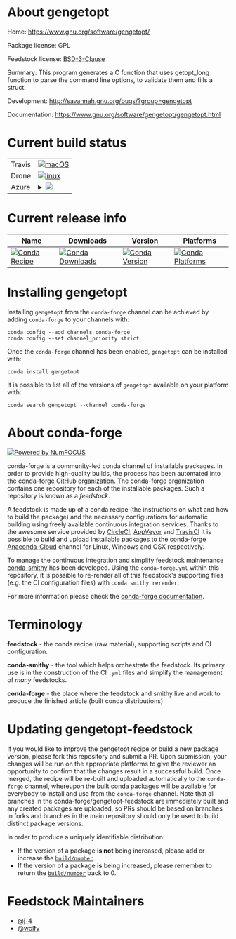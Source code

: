 About gengetopt
===============

Home: https://www.gnu.org/software/gengetopt/

Package license: GPL

Feedstock license: [BSD-3-Clause](https://github.com/conda-forge/gengetopt-feedstock/blob/master/LICENSE.txt)

Summary: This program generates a C function that uses getopt_long function to parse the command line options, to validate them and fills a struct.

Development: http://savannah.gnu.org/bugs/?group=gengetopt

Documentation: https://www.gnu.org/software/gengetopt/gengetopt.html

Current build status
====================


<table><tr>
    <td>Travis</td>
    <td>
      <a href="https://travis-ci.com/conda-forge/gengetopt-feedstock">
        <img alt="macOS" src="https://img.shields.io/travis/com/conda-forge/gengetopt-feedstock/master.svg?label=macOS">
      </a>
    </td>
  </tr><tr>
    <td>Drone</td>
    <td>
      <a href="https://cloud.drone.io/conda-forge/gengetopt-feedstock">
        <img alt="linux" src="https://img.shields.io/drone/build/conda-forge/gengetopt-feedstock/master.svg?label=Linux">
      </a>
    </td>
  </tr>
    
  <tr>
    <td>Azure</td>
    <td>
      <details>
        <summary>
          <a href="https://dev.azure.com/conda-forge/feedstock-builds/_build/latest?definitionId=348&branchName=master">
            <img src="https://dev.azure.com/conda-forge/feedstock-builds/_apis/build/status/gengetopt-feedstock?branchName=master">
          </a>
        </summary>
        <table>
          <thead><tr><th>Variant</th><th>Status</th></tr></thead>
          <tbody><tr>
              <td>linux_64</td>
              <td>
                <a href="https://dev.azure.com/conda-forge/feedstock-builds/_build/latest?definitionId=348&branchName=master">
                  <img src="https://dev.azure.com/conda-forge/feedstock-builds/_apis/build/status/gengetopt-feedstock?branchName=master&jobName=linux&configuration=linux_64_" alt="variant">
                </a>
              </td>
            </tr><tr>
              <td>linux_aarch64</td>
              <td>
                <a href="https://dev.azure.com/conda-forge/feedstock-builds/_build/latest?definitionId=348&branchName=master">
                  <img src="https://dev.azure.com/conda-forge/feedstock-builds/_apis/build/status/gengetopt-feedstock?branchName=master&jobName=linux&configuration=linux_aarch64_" alt="variant">
                </a>
              </td>
            </tr><tr>
              <td>linux_ppc64le</td>
              <td>
                <a href="https://dev.azure.com/conda-forge/feedstock-builds/_build/latest?definitionId=348&branchName=master">
                  <img src="https://dev.azure.com/conda-forge/feedstock-builds/_apis/build/status/gengetopt-feedstock?branchName=master&jobName=linux&configuration=linux_ppc64le_" alt="variant">
                </a>
              </td>
            </tr><tr>
              <td>osx_64</td>
              <td>
                <a href="https://dev.azure.com/conda-forge/feedstock-builds/_build/latest?definitionId=348&branchName=master">
                  <img src="https://dev.azure.com/conda-forge/feedstock-builds/_apis/build/status/gengetopt-feedstock?branchName=master&jobName=osx&configuration=osx_64_" alt="variant">
                </a>
              </td>
            </tr><tr>
              <td>osx_arm64</td>
              <td>
                <a href="https://dev.azure.com/conda-forge/feedstock-builds/_build/latest?definitionId=348&branchName=master">
                  <img src="https://dev.azure.com/conda-forge/feedstock-builds/_apis/build/status/gengetopt-feedstock?branchName=master&jobName=osx&configuration=osx_arm64_" alt="variant">
                </a>
              </td>
            </tr>
          </tbody>
        </table>
      </details>
    </td>
  </tr>
</table>

Current release info
====================

| Name | Downloads | Version | Platforms |
| --- | --- | --- | --- |
| [![Conda Recipe](https://img.shields.io/badge/recipe-gengetopt-green.svg)](https://anaconda.org/conda-forge/gengetopt) | [![Conda Downloads](https://img.shields.io/conda/dn/conda-forge/gengetopt.svg)](https://anaconda.org/conda-forge/gengetopt) | [![Conda Version](https://img.shields.io/conda/vn/conda-forge/gengetopt.svg)](https://anaconda.org/conda-forge/gengetopt) | [![Conda Platforms](https://img.shields.io/conda/pn/conda-forge/gengetopt.svg)](https://anaconda.org/conda-forge/gengetopt) |

Installing gengetopt
====================

Installing `gengetopt` from the `conda-forge` channel can be achieved by adding `conda-forge` to your channels with:

```
conda config --add channels conda-forge
conda config --set channel_priority strict
```

Once the `conda-forge` channel has been enabled, `gengetopt` can be installed with:

```
conda install gengetopt
```

It is possible to list all of the versions of `gengetopt` available on your platform with:

```
conda search gengetopt --channel conda-forge
```


About conda-forge
=================

[![Powered by NumFOCUS](https://img.shields.io/badge/powered%20by-NumFOCUS-orange.svg?style=flat&colorA=E1523D&colorB=007D8A)](http://numfocus.org)

conda-forge is a community-led conda channel of installable packages.
In order to provide high-quality builds, the process has been automated into the
conda-forge GitHub organization. The conda-forge organization contains one repository
for each of the installable packages. Such a repository is known as a *feedstock*.

A feedstock is made up of a conda recipe (the instructions on what and how to build
the package) and the necessary configurations for automatic building using freely
available continuous integration services. Thanks to the awesome service provided by
[CircleCI](https://circleci.com/), [AppVeyor](https://www.appveyor.com/)
and [TravisCI](https://travis-ci.com/) it is possible to build and upload installable
packages to the [conda-forge](https://anaconda.org/conda-forge)
[Anaconda-Cloud](https://anaconda.org/) channel for Linux, Windows and OSX respectively.

To manage the continuous integration and simplify feedstock maintenance
[conda-smithy](https://github.com/conda-forge/conda-smithy) has been developed.
Using the ``conda-forge.yml`` within this repository, it is possible to re-render all of
this feedstock's supporting files (e.g. the CI configuration files) with ``conda smithy rerender``.

For more information please check the [conda-forge documentation](https://conda-forge.org/docs/).

Terminology
===========

**feedstock** - the conda recipe (raw material), supporting scripts and CI configuration.

**conda-smithy** - the tool which helps orchestrate the feedstock.
                   Its primary use is in the construction of the CI ``.yml`` files
                   and simplify the management of *many* feedstocks.

**conda-forge** - the place where the feedstock and smithy live and work to
                  produce the finished article (built conda distributions)


Updating gengetopt-feedstock
============================

If you would like to improve the gengetopt recipe or build a new
package version, please fork this repository and submit a PR. Upon submission,
your changes will be run on the appropriate platforms to give the reviewer an
opportunity to confirm that the changes result in a successful build. Once
merged, the recipe will be re-built and uploaded automatically to the
`conda-forge` channel, whereupon the built conda packages will be available for
everybody to install and use from the `conda-forge` channel.
Note that all branches in the conda-forge/gengetopt-feedstock are
immediately built and any created packages are uploaded, so PRs should be based
on branches in forks and branches in the main repository should only be used to
build distinct package versions.

In order to produce a uniquely identifiable distribution:
 * If the version of a package **is not** being increased, please add or increase
   the [``build/number``](https://docs.conda.io/projects/conda-build/en/latest/resources/define-metadata.html#build-number-and-string).
 * If the version of a package **is** being increased, please remember to return
   the [``build/number``](https://docs.conda.io/projects/conda-build/en/latest/resources/define-metadata.html#build-number-and-string)
   back to 0.

Feedstock Maintainers
=====================

* [@j-4](https://github.com/j-4/)
* [@wolfv](https://github.com/wolfv/)

